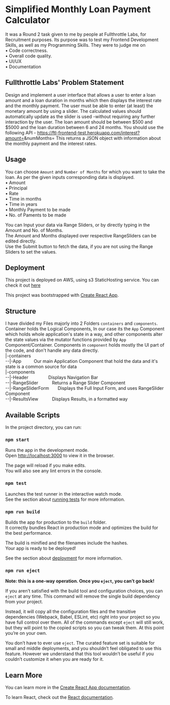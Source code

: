 # Simplified Monthly Loan Payment Calculator 

It was a Round 2 task given to me by people at Fullthrottle Labs, for Recruitment purposes. Its purpose was to test my Frontend Development Skills, as well as my Programming Skills. They were to judge me on <br/>
•	Code correctness. <br/>
•	Overall code quality. <br/>
•	UI/UX <br/>
•	Documentation <br/>


## Fullthrottle Labs' Problem Statement

Design and implement a user interface that allows a user to enter a loan amount and a loan duration in months which then displays the interest rate and the monthly payment.
The user must be able to enter (at least) the monetary amount by using a slider.  The calculated values should automatically update as the slider is used -without requiring any further interaction by the user.
The loan amount should be between $500 and $5000 and the loan duration between 6 and 24 months.
You should use the following API - https://ftl-frontend-test.herokuapp.com/interest?amount=<amount>&numMonths=<numMonths>
This returns a JSON object with information about the monthly payment and the interest rates.

## Usage

You can choose `Amount` and `Number of Months` for which you want to take the loan. As per the given inputs corresponding data is displayed. <br/>
•	Amount <br/>
•	Principal <br/>
•	Rate <br/>
•	Time in months <br/>
•	Time in years <br/>
•	Monthly Payment to be made <br/>
•	No. of Paments to be made <br/>

You can Input your data via Range Sliders, or by directly typing in the Amount and No. of Months. <br/>
The Amount and Months displayed over respective RangeSliders can be edited directly.<br/>
Use the Submit button to fetch the data, if you are not using the Range Sliders to set the values.


## Deployment

This project is deployed on AWS, using s3 StaticHosting service.
You can check it out [here](https://s3-us-west-2.amazonaws.com/fullthrottle-labs-react-task/index.html)

This project was bootstrapped with [Create React App](https://github.com/facebook/create-react-app).

## Structure

I have divided my Files majorly into 2 Folders `containers` and `components`.
Container holds the Logical Components, In our case its the `App` Component which holds whole application's state in a way, and other components alter the state values via the mutator functions provided by `App` Component/Container.
Components in `component` holds mostly the UI part of the code, and don't handle any data directly. <br/>
|-containers<br/>
--|-App&nbsp;&nbsp;&nbsp;&nbsp;&nbsp;&nbsp;&nbsp;&nbsp;&nbsp;&nbsp;Our main Application Component that hold the data and it's state is a common source for data <br/>
|-components<br/>
--|-Header&nbsp;&nbsp;&nbsp;&nbsp;&nbsp;&nbsp;&nbsp;&nbsp;&nbsp;&nbsp;&nbsp;&nbsp;&nbsp;&nbsp;&nbsp;&nbsp;Displays Navigation Bar<br/>
--|-RangeSlider&nbsp;&nbsp;&nbsp;&nbsp;&nbsp;&nbsp;&nbsp;&nbsp;&nbsp;&nbsp;&nbsp;Returns a Range Slider Component <br/>
--|-RangeSliderForm&nbsp;&nbsp;&nbsp;&nbsp;&nbsp;&nbsp;&nbsp;Displays the Full Input Form, and uses RangeSlider Component<br/>
--|-ResultsView&nbsp;&nbsp;&nbsp;&nbsp;&nbsp;&nbsp;&nbsp;&nbsp;&nbsp;&nbsp;&nbsp;Displays Results, in a formatted way<br/>

## Available Scripts

In the project directory, you can run:

### `npm start`

Runs the app in the development mode.<br>
Open [http://localhost:3000](http://localhost:3000) to view it in the browser.

The page will reload if you make edits.<br>
You will also see any lint errors in the console.

### `npm test`

Launches the test runner in the interactive watch mode.<br>
See the section about [running tests](https://facebook.github.io/create-react-app/docs/running-tests) for more information.

### `npm run build`

Builds the app for production to the `build` folder.<br>
It correctly bundles React in production mode and optimizes the build for the best performance.

The build is minified and the filenames include the hashes.<br>
Your app is ready to be deployed!

See the section about [deployment](https://facebook.github.io/create-react-app/docs/deployment) for more information.

### `npm run eject`

**Note: this is a one-way operation. Once you `eject`, you can’t go back!**

If you aren’t satisfied with the build tool and configuration choices, you can `eject` at any time. This command will remove the single build dependency from your project.

Instead, it will copy all the configuration files and the transitive dependencies (Webpack, Babel, ESLint, etc) right into your project so you have full control over them. All of the commands except `eject` will still work, but they will point to the copied scripts so you can tweak them. At this point you’re on your own.

You don’t have to ever use `eject`. The curated feature set is suitable for small and middle deployments, and you shouldn’t feel obligated to use this feature. However we understand that this tool wouldn’t be useful if you couldn’t customize it when you are ready for it.

## Learn More

You can learn more in the [Create React App documentation](https://facebook.github.io/create-react-app/docs/getting-started).

To learn React, check out the [React documentation](https://reactjs.org/).
